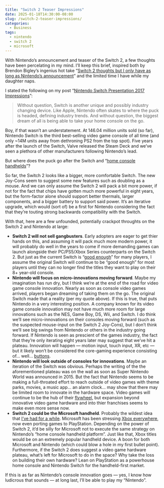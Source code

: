 ```yaml
---
title: "Switch 2 Teaser Impressions"
date: 2025-01-18T14:30:00-08:00
slug: /switch-2-teaser-impressions/
categories:
  - Business
tags:
  - nintendo
  - switch 2
  - microsoft
---
```


With Nintendo’s announcement and teaser of the Switch 2, a few thoughts have been percelating in my mind. I’ll keep this brief, inspired both by Brendon Bigley’s ingenius hot take “[Switch 2 thoughts but I only have as long as Nintendo’s announcement](https://wavelengths.online/posts/switch-2-thoughts-but-i-only-have-as-long-as-nintendos-announcement)” and the limited time I have while my daughter naps.

I stated the following on my post “[Nintendo Switch Presentation 2017 Impressions](/2017/01/14/nintendo-switch-presentation-2017-impressions)”:

> Without question, Switch is another unique and possibly industry changing device. Like Apple, Nintendo often skates to where the puck is headed, defining industry trends. And without question, the biggest dream of all is being able to take your home console on the go.

Boy, if that wasn’t an understatement. At 146.04 million units sold (so far), Nintendo Switch is the third best-selling video game console of all time (and only ~14M units away from dethroning PS2 from the top spot). Five years after the launch of the Switch, Valve released the Steam Deck and we’ve seen a plethora of other manufacturers following Nintendo’s lead.

But where does the puck go after the Switch and “[home console handhelds](/2017/01/15/the-switch-is-a-home-console-the-switch-is-a-home-console-the-switch-is-a-home-console/)”?

So far, the Switch 2 looks like a bigger, more comfortable Switch. The new Joy-Cons seem to suggest some new features such as doubling as a mouse. And we can only assume the Switch 2 will pack a bit more power, if not for the fact that chips have gotten much more powerful in eight years, but the form-factor alone should support better thermals, larger components, and a bigger battery to support said power. It’s an iterative upgrade, which would (sort of) be a first for Nintendo considering the fact that they’re touting strong backwards compatibility with the Switch. 

With that, here are a few unfounded, potentially crackpot throughts on the Switch 2 and Nintendo at large:

- **Switch 2 will not sell gangbusters**. Early adopters are eager to get thier hands on this, and assuming it will pack much more modern power, it will probably do well in the years to come if more demanding games can launch alongside their PC/PS5/Xbox Series counterparts on the Switch 2. But just as the current Switch is “[good enough](/2017/11/22/good-enough/)” for many players, I assume the original Switch will continue to be “good enough” for most players until they can no longer find the titles they want to play on their 8+ year-old console.
- **Nintendo will focus on micro-innovations moving forward**. Maybe my imagination has run dry, but I think we’re at the end of the road for video game console innovation. Nearly as soon as console video games arrived, players began dreaming of taking them on the go. The original Switch made that a reality (per my quote above). If this is true, that puts Nintendo in a very interesting position. A company known for its video game console innovation may not have much more room for large innovations such as the NES, Game Boy, DS, Wii, and Switch. I do think we’ll see micro-innovations on their consoles moving forward (such as the suspected mouse-input on the Switch 2 Joy-Cons), but I don’t think we’ll see big swings from Nintendo or others in the industry going forward. If Nintendo is seen as prescient of the games industry, the fact that they’re only iterating eight years later may suggest that we’ve hit a plateau. Innovation will happen — motion input, touch input, XR, etc — but it likely won’t be considered the core-gaming experience consisting of… well… [buttons](/2015/05/31/buttons/).
- **Nintendo will look outside of consoles for innovations**. Maybe an iteration of the Switch was obvious. Perhaps the writing of the the aforementioned plateau was on the wall as soon as Super Nintendo World was announced in 2015. But the fact that Nintendo seems to be making a full-throated effort to reach outside of video games with theme parks, movies, a music app… an alarm clock… may show that there may be limited room to innovate in the hardware space. Video games will continue to be the hub of their [flywheel](https://kottke.org/15/06/walt-disneys-corporate-strategy-chart), but expansion beyond innovative video game hardware and into thier franchises seems to make even more sense now.
- **Switch 2 could be the Microsoft handheld**. Probably the wildest idea that [I’ve had for a while](https://www.threads.net/@_kylestarr/post/C7yAdAqxbkK?xmt=AQGz5mWJpfcBXY00L8A9AqI-jZBw6aR8FruIRYMB50p83Q). Microsoft has been stressing [Xbox everywhere](https://www.theverge.com/2024/2/16/24074729/microsoft-phil-spencer-xbox-everywhere-memo), now even porting games to PlayStation. Depending on the power of Switch 2, it’d be silly for Microsoft not to execute the same strategy on Nintendo’s “home console handheld platform”. Just like that, Xbox titles would be on an extremely popular handheld device. A boon for both Microsoft and Nintendo (which could blow a hole in my first bullet point). Furthermore, if the Switch 2 does suggest a video game hardware plateau, what’s left for Microsoft to do in the space? Why take the loss on building their own hardware? Lean on PlayStation as a powerhouse home console and Nintendo Switch for the handheld-first market.

If this is as far as Nintendo’s console innovation goes — yes, I know how ludicrous that sounds — at long last, I’ll be able to play my “Nintendo”.